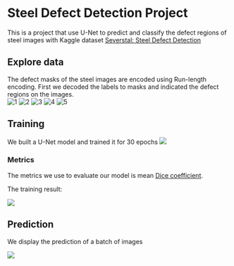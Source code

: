 # Steel Defect Detection Project

This is a project that use U-Net to predict and classify the defect regions of steel images with Kaggle dataset [Severstal: Steel Defect Detection](https://www.kaggle.com/c/severstal-steel-defect-detection/overview/evaluation)  
  

## Explore data
The defect masks of the steel images are encoded using Run-length encoding. First we decoded the labels to masks and indicated the defect regions on the images.  
![1](https://github.com/RocioLiu/DefectDetection/blob/master/assets/0002cc93b.jpg)
![2](https://github.com/RocioLiu/DefectDetection/blob/master/assets/0007a71bf.jpg)
![3](https://github.com/RocioLiu/DefectDetection/blob/master/assets/000a4bcdd.jpg)
![4](https://github.com/RocioLiu/DefectDetection/blob/master/assets/000f6bf48.jpg)
![5](https://github.com/RocioLiu/DefectDetection/blob/master/assets/0014fce06.jpg)
  
  
## Training
We built a U-Net model and trained it for 30 epochs
![](https://github.com/RocioLiu/DefectDetection/blob/master/assets/unet.png)    
  
### Metrics
The metrics we use to evaluate our model is mean [Dice coefficient](https://en.wikipedia.org/wiki/S%C3%B8rensen%E2%80%93Dice_coefficient).

The training result:

![](https://github.com/RocioLiu/DefectDetection/blob/master/assets/training1.png)
   
   
## Prediction
We display the prediction of a batch of images  
   
![](https://github.com/RocioLiu/DefectDetection/blob/master/assets/prediction1.png)  
  
  
